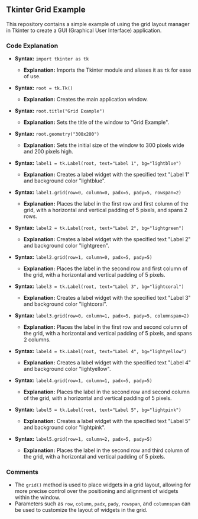 ## Tkinter Grid Example

This repository contains a simple example of using the grid layout manager in Tkinter to create a GUI (Graphical User Interface) application.

### Code Explanation

- **Syntax:** `import tkinter as tk`
  - **Explanation:** Imports the Tkinter module and aliases it as `tk` for ease of use.

- **Syntax:** `root = tk.Tk()`
  - **Explanation:** Creates the main application window.

- **Syntax:** `root.title("Grid Example")`
  - **Explanation:** Sets the title of the window to "Grid Example".

- **Syntax:** `root.geometry("300x200")`
  - **Explanation:** Sets the initial size of the window to 300 pixels wide and 200 pixels high.

- **Syntax:** `label1 = tk.Label(root, text="Label 1", bg="lightblue")`
  - **Explanation:** Creates a label widget with the specified text "Label 1" and background color "lightblue".

- **Syntax:** `label1.grid(row=0, column=0, padx=5, pady=5, rowspan=2)`
  - **Explanation:** Places the label in the first row and first column of the grid, with a horizontal and vertical padding of 5 pixels, and spans 2 rows.

- **Syntax:** `label2 = tk.Label(root, text="Label 2", bg="lightgreen")`
  - **Explanation:** Creates a label widget with the specified text "Label 2" and background color "lightgreen".

- **Syntax:** `label2.grid(row=1, column=0, padx=5, pady=5)`
  - **Explanation:** Places the label in the second row and first column of the grid, with a horizontal and vertical padding of 5 pixels.

- **Syntax:** `label3 = tk.Label(root, text="Label 3", bg="lightcoral")`
  - **Explanation:** Creates a label widget with the specified text "Label 3" and background color "lightcoral".

- **Syntax:** `label3.grid(row=0, column=1, padx=5, pady=5, columnspan=2)`
  - **Explanation:** Places the label in the first row and second column of the grid, with a horizontal and vertical padding of 5 pixels, and spans 2 columns.

- **Syntax:** `label4 = tk.Label(root, text="Label 4", bg="lightyellow")`
  - **Explanation:** Creates a label widget with the specified text "Label 4" and background color "lightyellow".

- **Syntax:** `label4.grid(row=1, column=1, padx=5, pady=5)`
  - **Explanation:** Places the label in the second row and second column of the grid, with a horizontal and vertical padding of 5 pixels.

- **Syntax:** `label5 = tk.Label(root, text="Label 5", bg="lightpink")`
  - **Explanation:** Creates a label widget with the specified text "Label 5" and background color "lightpink".

- **Syntax:** `label5.grid(row=1, column=2, padx=5, pady=5)`
  - **Explanation:** Places the label in the second row and third column of the grid, with a horizontal and vertical padding of 5 pixels.

### Comments

- The `grid()` method is used to place widgets in a grid layout, allowing for more precise control over the positioning and alignment of widgets within the window.
- Parameters such as `row`, `column`, `padx`, `pady`, `rowspan`, and `columnspan` can be used to customize the layout of widgets in the grid.
